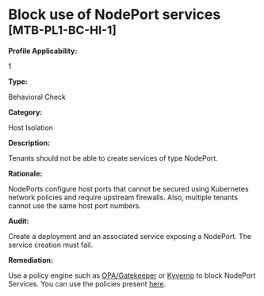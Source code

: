 # Block use of NodePort services <small>[MTB-PL1-BC-HI-1] </small>

**Profile Applicability:**

1

**Type:**

Behavioral Check

**Category:**

Host Isolation

**Description:**

Tenants should not be able to create services of type NodePort.

**Rationale:**

NodePorts configure host ports that cannot be secured using Kubernetes network policies and require upstream firewalls. Also, multiple tenants cannot use the same host port numbers.

**Audit:**

Create a deployment and an associated service exposing a NodePort. The service creation must fail.

**Remediation:**

Use a policy engine such as [OPA/Gatekeeper](https://github.com/open-policy-agent/gatekeeper) or [Kyverno](https://kyverno.io) to block NodePort Services. You can use the policies present [here](https://github.com/kubernetes-sigs/multi-tenancy/tree/master/benchmarks/kubectl-mtb/test/policies).

